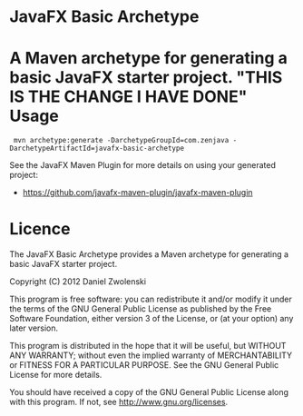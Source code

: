 JavaFX Basic Archetype
======================

A Maven archetype for generating a basic JavaFX starter project.
"THIS IS THE CHANGE I HAVE DONE"
Usage 
======

```
 mvn archetype:generate -DarchetypeGroupId=com.zenjava -DarchetypeArtifactId=javafx-basic-archetype
```

See the JavaFX Maven Plugin for more details on using your generated project:

* https://github.com/javafx-maven-plugin/javafx-maven-plugin


Licence
============

The JavaFX Basic Archetype provides a Maven archetype for generating a basic JavaFX starter project. 

Copyright (C) 2012  Daniel Zwolenski

This program is free software: you can redistribute it and/or modify it under the terms of the GNU General Public License as published by
the Free Software Foundation, either version 3 of the License, or (at your option) any later version.

This program is distributed in the hope that it will be useful, but WITHOUT ANY WARRANTY; without even the implied warranty of
MERCHANTABILITY or FITNESS FOR A PARTICULAR PURPOSE.  See the GNU General Public License for more details.

You should have received a copy of the GNU General Public License along with this program.  If not, see http://www.gnu.org/licenses.

